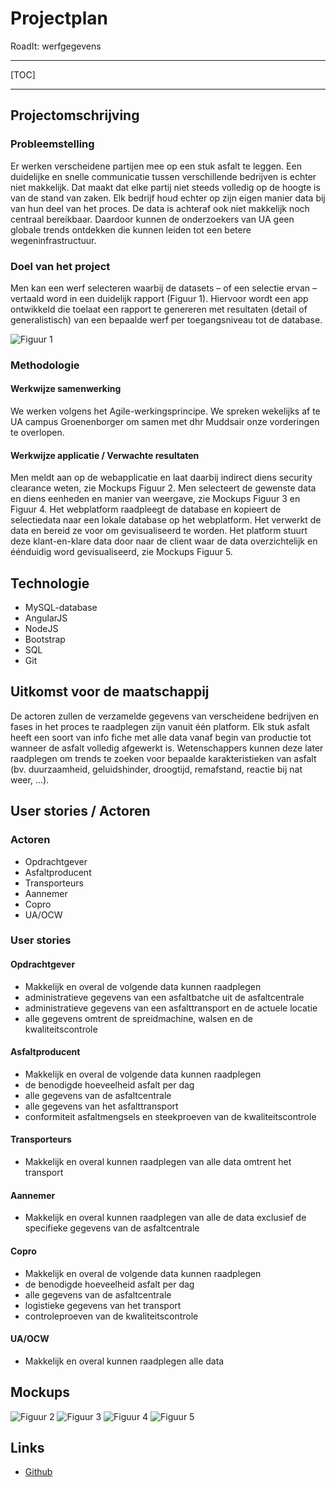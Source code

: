# Projectplan

RoadIt: werfgegevens

----

[TOC]

----

## Projectomschrijving
### Probleemstelling

Er werken verscheidene partijen mee op een stuk asfalt te leggen. Een duidelijke en snelle communicatie tussen verschillende bedrijven is echter niet makkelijk. Dat maakt dat elke partij niet steeds volledig op de hoogte is van de stand van zaken. Elk bedrijf houd echter op zijn eigen manier data bij van hun deel van het proces. De data is achteraf ook niet makkelijk noch centraal bereikbaar. Daardoor kunnen de onderzoekers van UA geen globale trends ontdekken die kunnen leiden tot een betere wegeninfrastructuur.

### Doel van het project

Men kan een werf selecteren waarbij de datasets – of een selectie ervan – vertaald word in een duidelijk rapport (Figuur 1). Hiervoor wordt een app ontwikkeld die toelaat een rapport te genereren met resultaten (detail of generalistisch) van een bepaalde werf per toegangsniveau tot de database.

![Figuur 1](https://github.com/JellePauchet/RoadIt/tree/master/documantation/img/projectplanFig1.png)

### Methodologie

#### Werkwijze samenwerking

We werken volgens het Agile-werkingsprincipe. We spreken wekelijks af te UA campus Groenenborger om samen met dhr Muddsair onze vorderingen te overlopen.

#### Werkwijze applicatie / Verwachte resultaten

Men meldt aan op de webapplicatie en laat daarbij indirect diens security clearance weten, zie Mockups Figuur 2. Men selecteert de gewenste data en diens eenheden en manier van weergave, zie Mockups Figuur 3 en Figuur 4. Het webplatform raadpleegt de database en kopieert de selectiedata naar een lokale database op het webplatform. Het verwerkt de data en bereid ze voor om gevisualiseerd te worden. Het platform stuurt deze klant-en-klare data door naar de client waar de data overzichtelijk en éénduidig word gevisualiseerd, zie Mockups Figuur 5.

## Technologie

- MySQL-database
- AngularJS
- NodeJS
- Bootstrap
- SQL
- Git

## Uitkomst voor de maatschappij

De actoren zullen de verzamelde gegevens van verscheidene bedrijven en fases in het proces te raadplegen zijn vanuit één platform. Elk stuk asfalt heeft een soort van info fiche met alle data vanaf begin van productie tot wanneer de asfalt volledig afgewerkt is. Wetenschappers kunnen deze later raadplegen om trends te zoeken voor bepaalde karakteristieken van asfalt (bv. duurzaamheid, geluidshinder, droogtijd, remafstand, reactie bij nat weer, ...).

## User stories / Actoren
### Actoren

- Opdrachtgever
- Asfaltproducent
- Transporteurs
- Aannemer
- Copro
- UA/OCW

### User stories

#### Opdrachtgever
- Makkelijk en overal de volgende data kunnen raadplegen
 - administratieve gegevens van een asfaltbatche uit de asfaltcentrale
 - administratieve gegevens van een asfalttransport en de actuele locatie
 - alle gegevens omtrent de spreidmachine, walsen en de kwaliteitscontrole
 
#### Asfaltproducent
- Makkelijk en overal de volgende data kunnen raadplegen
 - de benodigde hoeveelheid asfalt per dag
 - alle gegevens van de asfaltcentrale
 - alle gegevens van het asfalttransport
 - conformiteit asfaltmengsels en steekproeven van de kwaliteitscontrole
 
#### Transporteurs
- Makkelijk en overal kunnen raadplegen van alle data omtrent het transport 

#### Aannemer
- Makkelijk en overal kunnen raadplegen van alle de data exclusief de specifieke gegevens van de asfaltcentrale 
 
#### Copro
- Makkelijk en overal de volgende data kunnen raadplegen
 - de benodigde hoeveelheid asfalt per dag
 - alle gegevens van de asfaltcentrale
 - logistieke gegevens van het transport
 - controleproeven van de kwaliteitscontrole
 
#### UA/OCW
- Makkelijk en overal kunnen raadplegen alle data

## Mockups

![Figuur 2](https://github.com/JellePauchet/RoadIt/tree/master/documantation/img/projectplanFig2.png)
![Figuur 3](https://github.com/JellePauchet/RoadIt/tree/master/documantation/img/projectplanFig3.png)
![Figuur 4](https://github.com/JellePauchet/RoadIt/tree/master/documantation/img/projectplanFig4.png)
![Figuur 5](https://github.com/JellePauchet/RoadIt/tree/master/documantation/img/projectplanFig5.png)

## Links

- [Github](https://github.com/JellePauchet/RoadIt)
